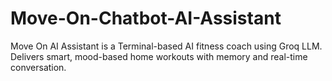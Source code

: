 # Move-On-Chatbot-AI-Assistant
Move On AI Assistant is a Terminal-based AI fitness coach using Groq LLM. Delivers smart, mood-based home workouts with memory and real-time conversation.
